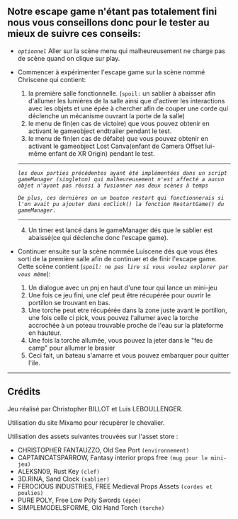 ## Notre escape game n'étant pas totalement fini nous vous conseillons donc pour le tester au mieux de suivre ces conseils:

- *`optionnel`* Aller sur la scène menu qui malheureusement ne charge pas de scène quand on clique sur play.
- Commencer à expérimenter l'escape game sur la scène nommé Chriscene qui contient: 
    1. la première salle fonctionnelle. (`spoil:` un sablier à abaisser afin d'allumer les lumières de la salle ainsi que d'activer les interactions avec les objets et une épée à chercher afin de couper une corde qui déclenche un mécanisme ouvrant la porte de la salle)
    2. le menu de fin(en cas de victoire) que vous pouvez obtenir en activant le gameobject endtrailer pendant le test.
    3. le menu de fin(en cas de défaite) que vous pouvez obtenir en activant le gameobject Lost Canva(enfant de Camera Offset lui-même enfant de XR Origin)  pendant le test.

    ---
    *`les deux parties précédentes ayant été implémentées dans un script gameManager (singleton) qui malheureusement n'est affecté a aucun objet n'ayant pas réussi à fusionner nos deux scènes à temps`*

    *`De plus, ces dernières on un bouton restart qui fonctionnerais si l'on avait pu ajouter dans onClick() la fonction RestartGame() du gameManager.`*

    ---

    4. Un timer est lancé dans le gameManager dés que le sablier est abaissé(ce qui déclenche donc l'escape game). 

- Continuer ensuite sur la scène nommée Luiscene dés que vous êtes sorti de la première salle afin de continuer et de finir l'escape game.
Cette scène contient (*`spoil: ne pas lire si vous voulez explorer par vous même`*):
    1. Un dialogue avec un pnj en haut d'une tour qui lance un mini-jeu
    2. Une fois ce jeu fini, une clef peut être récupérée pour ouvrir le portillon se trouvant en bas.
    3. Une torche peut etre récupérée dans la zone juste avant le portillon, une fois celle ci pick, vous pouvez l'allumer avec la torche accrochée à un poteau trouvable proche de l'eau sur la plateforme en hauteur.
    4. Une fois la torche allumée, vous pouvez la jeter dans le "feu de camp" pour allumer le brasier
    5. Ceci fait, un bateau s'amarre et vous pouvez embarquer pour quitter l'ile.
-----------------

Crédits
-------------
Jeu réalisé par Christopher BILLOT et Luis LEBOULLENGER.

Utilisation du site Mixamo pour récupérer le chevalier.

Utilisation des assets suivantes trouvées sur l'asset store :
- CHRISTOPHER FANTAUZZO, Old Sea Port `(environnement)`
- CAPTAINCATSPARROW, Fantasy interior props free `(mug pour le mini-jeu)`
- ALEKSN09, Rust Key `(clef)`
- 3D.RINA, Sand Clock `(sablier)`
- FEROCIOUS INDUSTRIES, FREE Medieval Props Assets `(cordes et poulies)`
- PURE POLY, Free Low Poly Swords `(épée)`
- SIMPLEMODELSFORME, Old Hand Torch `(torche)`
